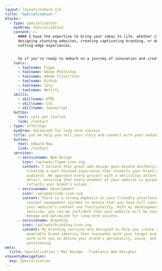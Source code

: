 ```yaml
---
layout: layouts/nohero.njk
title: "Specialisation "
blocks:
  - type: specialization
    eyebrow: Specialization
    content: >-
      #### I have the expertise to bring your ideas to life, whether it's
      designing stunning websites, creating captivating branding, or developing
      cutting-edge experiences.


      So if you're ready to embark on a journey of innovation and creativity, let's collaborate and make something truly remarkable.
    tools:
      - toolname: Figma
      - toolname: Adobe Photoshop
      - toolname: Adobe Illustrator
      - toolname: Github
      - toolname: 11ty
      - toolname: Netlify
    skills:
      - skillname: HTML
      - skillname: CSS
      - skillname: Javascript
    button:
      text: Lets get started
      link: /contact
  - type: offerings
    eyebrow: Optimized for long-term success
    title: Let me help you tell your story and connect with your audience.
    button:
      text: Embark Now
      link: /contact
    services:
      - servicename: Web Design
        icon: /uploads/figma-icon.svg
        content: I believe that great web design goes beyond aesthetics. It's about
          creating a user-focused experience that connects your brand with your
          audience. We approach every project with a meticulous attention to
          detail, ensuring that every element of your website is purposeful and
          reflects your brand's values.
      - servicename: Development
        icon: /uploads/code-icon.svg
        content: There is a strong emphasis on user-friendly interfaces and efficient
          content management systems to ensure that you have full control over
          your website's content and functionality. With my development
          services, you can be confident that your website will be easy to
          manage and optimized for long-term success.
      - servicename: Branding
        icon: /uploads/branding-icon.svg
        content: My branding services are designed to help you create a strong and
          memorable brand identity that resonates with your target audience. We
          work with you to define your brand's personality, voice, and
          positioning.
meta:
  title: Specialisation | Mat Doidge - Freelance Web Designer
eleventyNavigation:
  key: Specialisation
---
```

